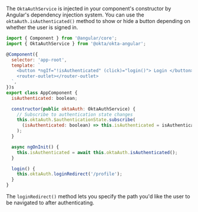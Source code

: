 The `OktaAuthService` is injected in your component's constructor by Angular's dependency injection system. You can use the `oktaAuth.isAuthenticated()` method to show or hide a button depending on whether the user is signed in.

```javascript
import { Component } from '@angular/core';
import { OktaAuthService } from '@okta/okta-angular';

@Component({
  selector: 'app-root',
  template: `
    <button *ngIf="!isAuthenticated" (click)="login()"> Login </button>
    <router-outlet></router-outlet>
  `,
})s
export class AppComponent {
  isAuthenticated: boolean;

  constructor(public oktaAuth: OktaAuthService) {
    // Subscribe to authentication state changes
    this.oktaAuth.$authenticationState.subscribe(
      (isAuthenticated: boolean) => this.isAuthenticated = isAuthenticated
    );
  }

  async ngOnInit() {
    this.isAuthenticated = await this.oktaAuth.isAuthenticated();
  }

  login() {
    this.oktaAuth.loginRedirect('/profile');
  }
}
```

The `loginRedirect()` method lets you specify the path you'd like the user to be navigated to after authenticating.